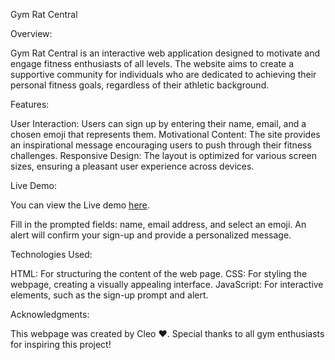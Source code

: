 Gym Rat Central

Overview:

Gym Rat Central is an interactive web application designed to motivate and engage fitness enthusiasts of all levels. The website aims to create a supportive community for individuals who are dedicated to achieving their personal fitness goals, regardless of their athletic background.

Features:

User Interaction: Users can sign up by entering their name, email, and a chosen emoji that represents them.
Motivational Content: The site provides an inspirational message encouraging users to push through their fitness challenges.
Responsive Design: The layout is optimized for various screen sizes, ensuring a pleasant user experience across devices.

Live Demo: 

You can view the Live demo  [here](https://cleo469.github.io/Gym-Website/).



Fill in the prompted fields: name, email address, and select an emoji.
An alert will confirm your sign-up and provide a personalized message.

Technologies Used:

HTML: For structuring the content of the web page.
CSS: For styling the webpage, creating a visually appealing interface.
JavaScript: For interactive elements, such as the sign-up prompt and alert.

Acknowledgments:

This webpage was created by Cleo ❤️. Special thanks to all gym enthusiasts for inspiring this project!

